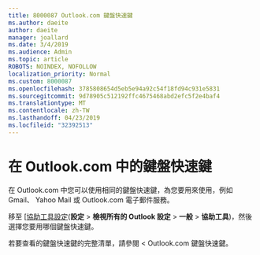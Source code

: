 ```yaml
---
title: 8000087 Outlook.com 鍵盤快速鍵
ms.author: daeite
author: daeite
manager: joallard
ms.date: 3/4/2019
ms.audience: Admin
ms.topic: article
ROBOTS: NOINDEX, NOFOLLOW
localization_priority: Normal
ms.custom: 8000087
ms.openlocfilehash: 3785808654d5eb5e94a92c54f18fd94c931e5831
ms.sourcegitcommit: 9d78905c512192ffc4675468abd2efc5f2e4baf4
ms.translationtype: MT
ms.contentlocale: zh-TW
ms.lasthandoff: 04/23/2019
ms.locfileid: "32392513"
---
```

# <a name="keyboard-shortcuts-in-outlookcom"></a>在 Outlook.com 中的鍵盤快速鍵

在 Outlook.com 中您可以使用相同的鍵盤快速鍵，為您要用來使用，例如 Gmail、 Yahoo Mail 或 Outlook.com 電子郵件服務。

移至 [[協助工具設定](https://go.microsoft.com/fwlink/?linkid=2080840)(**設定** > **檢視所有的 Outlook 設定** > **一般** > **協助工具**)，然後選擇您要用哪個鍵盤快速鍵。

若要查看的鍵盤快速鍵的完整清單，請參閱 < <b0>Outlook.com 鍵盤快速鍵</b0>。